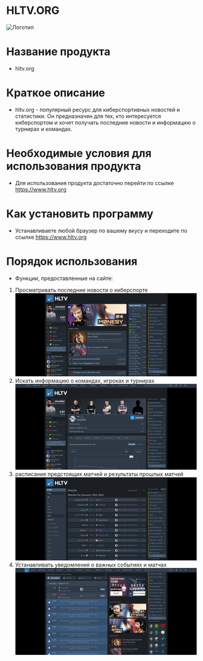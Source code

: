 # HLTV.ORG
 ![Логотип](https://steamuserimages-a.akamaihd.net/ugc/284099289595016497/77897AFF45867D06B002CF35D03E312F4B857A07/ "Логотип GitHub")
 
 Название продукта
 =
 
 - hltv.org

Краткое описание
=

- hltv.org -  популярный ресурс для киберспортивных новостей и статистики. Он предназначен для тех, кто интересуется киберспортом и хочет получать последние новости и информацию о турнирах и командах.

Необходимые условия для использования продукта 
=
- Для использования продукта достаточно перейти по ссылке https://www.hltv.org

Как установить программу 
=
- Устанавливаете любой браузер по вашему вкусу и переходите по ссылке https://www.hltv.org

Порядок использования 
=

- Функции, предоставленные на сайте:
1) Просматривать последние новости о киберспорте
![Фото](image-5.png "Фото 1")
2) Искать информацию о командах, игроках и турнирах
![Фото](image-4.png "Фото 2")
3)  расписание предстоящих матчей и результаты прошлых матчей
![Фото](image-7.png "Фото 3")
4) Устанавливать уведомления о важных событиях и матчах
![Фото](image-8.png "Фото 4")
